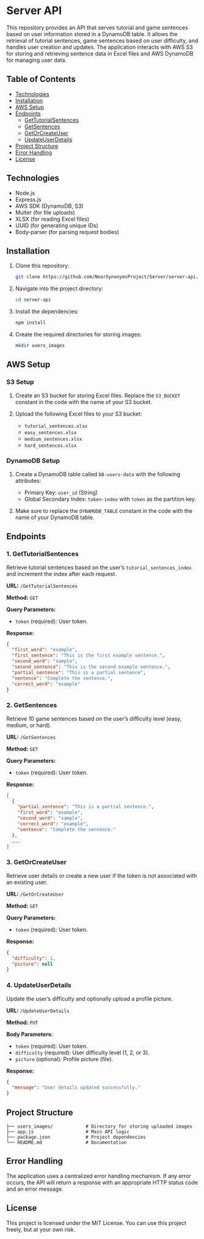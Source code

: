 
# Server API

This repository provides an API that serves tutorial and game sentences based on user information stored in a DynamoDB table. It allows the retrieval of tutorial sentences, game sentences based on user difficulty, and handles user creation and updates. The application interacts with AWS S3 for storing and retrieving sentence data in Excel files and AWS DynamoDB for managing user data.

## Table of Contents

- [Technologies](#technologies)
- [Installation](#installation)
- [AWS Setup](#aws-setup)
- [Endpoints](#endpoints)
  - [GetTutorialSentences](#gettutorialsentences)
  - [GetSentences](#getsentences)
  - [GetOrCreateUser](#getorcreateuser)
  - [UpdateUserDetails](#updateuserdetails)
- [Project Structure](#project-structure)
- [Error Handling](#error-handling)
- [License](#license)

## Technologies

- Node.js
- Express.js
- AWS SDK (DynamoDB, S3)
- Multer (for file uploads)
- XLSX (for reading Excel files)
- UUID (for generating unique IDs)
- Body-parser (for parsing request bodies)

## Installation

1. Clone this repository:
    ```bash
    git clone https://github.com/NearSynonymsProject/Server/server-api.git
    ```
2. Navigate into the project directory:
    ```bash
    cd server-api
    ```
3. Install the dependencies:
    ```bash
    npm install
    ```
4. Create the required directories for storing images:
    ```bash
    mkdir users_images
    ```

## AWS Setup

### S3 Setup

1. Create an S3 bucket for storing Excel files. Replace the `S3_BUCKET` constant in the code with the name of your S3 bucket.

2. Upload the following Excel files to your S3 bucket:
   - `tutorial_sentences.xlsx`
   - `easy_sentences.xlsx`
   - `medium_sentences.xlsx`
   - `hard_sentences.xlsx`

### DynamoDB Setup

1. Create a DynamoDB table called `DB-users-data` with the following attributes:
   - Primary Key: `user_id` (String)
   - Global Secondary Index: `token-index` with `token` as the partition key.

2. Make sure to replace the `DYNAMODB_TABLE` constant in the code with the name of your DynamoDB table.

## Endpoints

### 1. **GetTutorialSentences**

Retrieve tutorial sentences based on the user’s `tutorial_sentences_index` and increment the index after each request.

**URL:** `/GetTutorialSentences`

**Method:** `GET`

**Query Parameters:**
- `token` (required): User token.

**Response:**
```json
{
  "first_word": "example",
  "first_sentence": "This is the first example sentence.",
  "second_word": "sample",
  "second_sentence": "This is the second example sentence.",
  "partial_sentence": "This is a partial sentence",
  "sentence": "Complete the sentence.",
  "correct_word": "example"
}
```

### 2. **GetSentences**

Retrieve 10 game sentences based on the user’s difficulty level (easy, medium, or hard).

**URL:** `/GetSentences`

**Method:** `GET`

**Query Parameters:**
- `token` (required): User token.

**Response:**
```json
[
  {
    "partial_sentence": "This is a partial sentence.",
    "first_word": "example",
    "second_word": "sample",
    "correct_word": "example",
    "sentence": "Complete the sentence."
  },
  ...
]
```

### 3. **GetOrCreateUser**

Retrieve user details or create a new user if the token is not associated with an existing user.

**URL:** `/GetOrCreateUser`

**Method:** `GET`

**Query Parameters:**
- `token` (required): User token.

**Response:**
```json
{
  "difficulty": 1,
  "picture": null
}
```

### 4. **UpdateUserDetails**

Update the user’s difficulty and optionally upload a profile picture.

**URL:** `/UpdateUserDetails`

**Method:** `PUT`

**Body Parameters:**
- `token` (required): User token.
- `difficulty` (required): User difficulty level (1, 2, or 3).
- `picture` (optional): Profile picture (file).

**Response:**
```json
{
  "message": "User details updated successfully."
}
```

## Project Structure

```
├── users_images/            # Directory for storing uploaded images
├── app.js                   # Main API logic
├── package.json             # Project dependencies
└── README.md                # Documentation
```

## Error Handling

The application uses a centralized error handling mechanism. If any error occurs, the API will return a response with an appropriate HTTP status code and an error message.

## License

This project is licensed under the MIT License. You can use this project freely, but at your own risk.

